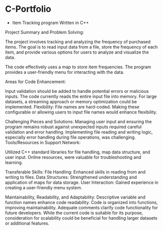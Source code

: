# C-Portfolio
- Item Tracking program Written in C++


Project Summary and Problem Solving:

The project involves tracking and analyzing the frequency of purchased items. The goal is to read input data from a file, store the frequency of each item, and provide various options for users to analyze and visualize the data.


The code effectively uses a map to store item frequencies.
The program provides a user-friendly menu for interacting with the data.

Areas for Code Enhancement:

Input validation should be added to handle potential errors or malicious inputs.
The code currently reads the entire input file into memory. For large datasets, a streaming approach or memory optimization could be implemented.
Flexibility:
File names are hard-coded. Making these configurable or allowing users to input file names would enhance flexibility.

Challenging Pieces and Solutions:
Managing user input and ensuring the program remains robust against unexpected inputs required careful validation and error handling.
Implementing file reading and writing logic, especially error handling during file operations, was challenging.
Tools/Resources in Support Network:

Utilized C++ standard libraries for file handling, map data structure, and user input.
Online resources, were valuable for troubleshooting and learning.

Transferable Skills:
File Handling:
Enhanced skills in reading from and writing to files.
Data Structures:
Strengthened understanding and application of maps for data storage.
User Interaction:
Gained experience in creating a user-friendly menu system.

Maintainability, Readability, and Adaptability:
Descriptive variable and function names enhance code readability.
Code is organized into functions, improving maintainability.
Adequate comments clarify code functionality for future developers.
While the current code is suitable for its purpose, consideration for scalability could be beneficial for handling larger datasets or additional features.
